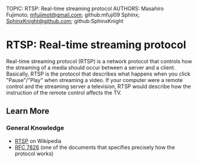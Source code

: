 TOPIC: RTSP: Real-time streaming protocol
AUTHORS: Masahiro Fujimoto; mfujimot@gmail.com; github:mfuji09
         Sphinx; SphinxKnight@github.com; github:SphinxKnight

# RTSP: Real-time streaming protocol

Real-time streaming protocol (RTSP) is a network protocol that controls how the
streaming of a media should occur between a server and a client. Basically, RTSP
is the protocol that describes what happens when you click "Pause"/"Play" when streaming
a video. If your computer were a remote control and the streaming server a television,
RTSP would describe how the instruction of the remote control affects the TV.

## Learn More

### General Knowledge

- [RTSP](https://en.wikipedia.org/wiki/Real_Time_Streaming_Protocol) on Wikipedia
- [RFC 7826](https://tools.ietf.org/html/rfc7826)
(one of the documents that specifies precisely how the protocol works)
